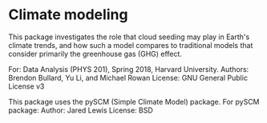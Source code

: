 # Climate modeling

This package investigates the role that cloud seeding may play in Earth's
climate trends, and how such a model compares to traditional models that
consider primarily the greenhouse gas (GHG) effect.

For: Data Analysis (PHYS 201), Spring 2018, Harvard University.
Authors: Brendon Bullard, Yu Li, and Michael Rowan
License: GNU General Public License v3

This package uses the pySCM (Simple Climate Model) package.  For pySCM package:
Author: Jared Lewis
License: BSD